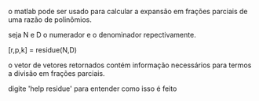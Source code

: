 o matlab pode ser usado para calcular a expansão em frações
parciais de uma razão de polinômios.

seja N e D o numerador e o denominador repectivamente.

[r,p,k] = residue(N,D)

o vetor de vetores retornados contém informação necessários
para termos a divisão em frações parciais.

digite 'help residue' para entender como isso é feito
